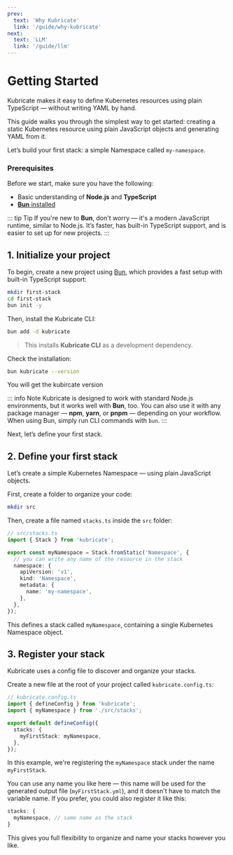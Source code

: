 ```yaml
---
prev:
  text: 'Why Kubricate'
  link: '/guide/why-kubricate'
next:
  text: 'LLM'
  link: '/guide/llm'
---
```

# Getting Started

Kubricate makes it easy to define Kubernetes resources using plain TypeScript — without writing YAML by hand.

This guide walks you through the simplest way to get started: creating a static Kubernetes resource using plain JavaScript objects and generating YAML from it.

Let’s build your first stack: a simple Namespace called `my-namespace`.

### Prerequisites

Before we start, make sure you have the following:

* Basic understanding of **Node.js** and **TypeScript**
* [**Bun** installed](https://bun.sh/docs/installation)

::: tip Tip
If you're new to **Bun**, don't worry — it's a modern JavaScript runtime, similar to Node.js.
It’s faster, has built-in TypeScript support, and is easier to set up for new projects.
:::

## 1. Initialize your project

To begin, create a new project using [Bun](https://bun.sh/), which provides a fast setup with built-in TypeScript support:

```bash
mkdir first-stack
cd first-stack
bun init -y
```

Then, install the Kubricate CLI:

```bash
bun add -d kubricate
```

> This installs **Kubricate CLI** as a development dependency.

Check the installation:

```bash
bun kubricate --version
```

You will get the kubircate version

::: info Note
Kubricate is designed to work with standard Node.js environments, but it works well with **Bun**, too.
You can also use it with any package manager — **npm**, **yarn**, or **pnpm** — depending on your workflow.
When using Bun, simply run CLI commands with `bun`.
:::

Next, let’s define your first stack.

## 2. Define your first stack

Let’s create a simple Kubernetes Namespace — using plain JavaScript objects.

First, create a folder to organize your code:

```bash
mkdir src
```

Then, create a file named `stacks.ts` inside the `src` folder:

```ts twoslash
// src/stacks.ts
import { Stack } from 'kubricate';

export const myNamespace = Stack.fromStatic('Namespace', {
  // you can write any name of the resource in the stack
  namespace: {
    apiVersion: 'v1',
    kind: 'Namespace',
    metadata: {
      name: 'my-namespace',
    },
  },
});
```

This defines a stack called `myNamespace`, containing a single Kubernetes Namespace object.

## 3. Register your stack

Kubricate uses a config file to discover and organize your stacks.

Create a new file at the root of your project called `kubricate.config.ts`:

```ts
// kubricate.config.ts
import { defineConfig } from 'kubricate';
import { myNamespace } from './src/stacks';

export default defineConfig({
  stacks: {
    myFirstStack: myNamespace,
  },
});
```

In this example, we're registering the `myNamespace` stack under the name `myFirstStack`.

You can use any name you like here — this name will be used for the generated output file (`myFirstStack.yml`), and it doesn't have to match the variable name.
If you prefer, you could also register it like this:

```ts
stacks: {
  myNamespace, // same name as the stack
}
```

This gives you full flexibility to organize and name your stacks however you like.

